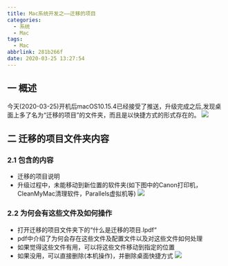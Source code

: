 ```yaml
---
title: Mac系统开发之——迁移的项目
categories:
  - 系统
  - Mac
tags:
  - Mac
abbrlink: 281b266f
date: 2020-03-25 13:27:54
---
```

## 一 概述

今天(2020-03-25)开机后macOS10.15.4已经接受了推送，升级完成之后,发现桌面上多了名为“迁移的项目”的文件夹，而且是以快捷方式的形式存在的。
![][1] 

<!--more-->

## 二 迁移的项目文件夹内容

### 2.1 包含的内容

* 迁移的项目说明
* 升级过程中，未能移动到新位置的软件夹(如下图中的Canon打印机，CleanMyMac清理软件，Parallels虚拟机等)
	![][2]

### 2.2 为何会有这些文件及如何操作

* 打开迁移的项目文件夹下的“什么是迁移的项目.lpdf“
* pdf中介绍了为何会存在这些文件及配置文件以及对这些文件如何处理
* 如果觉得这些文件有用，可以将这些文件移动到指定的位置
* 如果没用，可以直接删除(本机操作)，并删除桌面快捷方式
	![][3]


[1]:https://cdn.jsdelivr.net/gh/pgzxc/CDN/blog-image//mac-update-move-project.png
[2]:https://cdn.jsdelivr.net/gh/pgzxc/CDN/blog-image//mac-move-project-open-files.png
[3]:https://cdn.jsdelivr.net/gh/pgzxc/CDN/blog-image//mac-update-move-explain.png